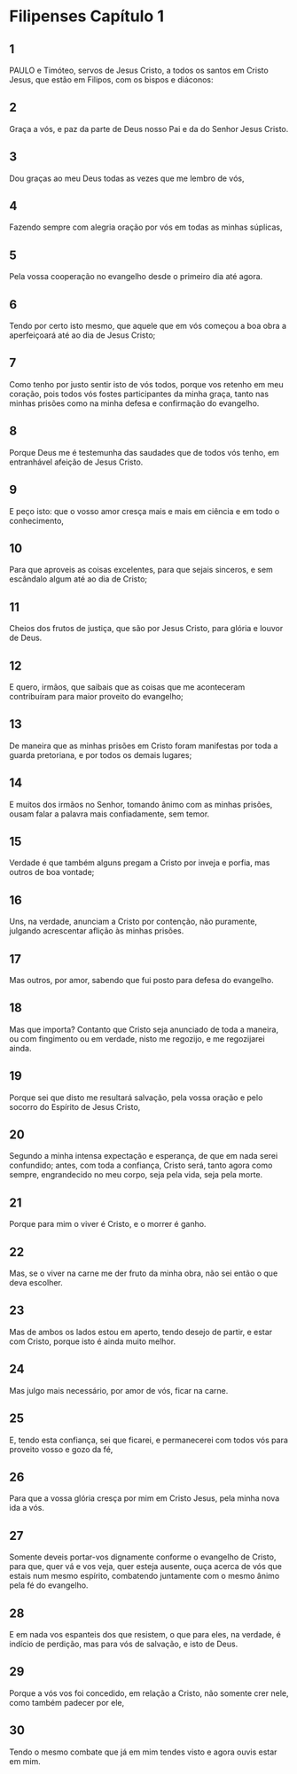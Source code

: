 # Filipenses Capítulo 1

## 1
PAULO e Timóteo, servos de Jesus Cristo, a todos os santos em Cristo Jesus, que estão em Filipos, com os bispos e diáconos:

## 2
Graça a vós, e paz da parte de Deus nosso Pai e da do Senhor Jesus Cristo.

## 3
Dou graças ao meu Deus todas as vezes que me lembro de vós,

## 4
Fazendo sempre com alegria oração por vós em todas as minhas súplicas,

## 5
Pela vossa cooperação no evangelho desde o primeiro dia até agora.

## 6
Tendo por certo isto mesmo, que aquele que em vós começou a boa obra a aperfeiçoará até ao dia de Jesus Cristo;

## 7
Como tenho por justo sentir isto de vós todos, porque vos retenho em meu coração, pois todos vós fostes participantes da minha graça, tanto nas minhas prisões como na minha defesa e confirmação do evangelho.

## 8
Porque Deus me é testemunha das saudades que de todos vós tenho, em entranhável afeição de Jesus Cristo.

## 9
E peço isto: que o vosso amor cresça mais e mais em ciência e em todo o conhecimento,

## 10
Para que aproveis as coisas excelentes, para que sejais sinceros, e sem escândalo algum até ao dia de Cristo;

## 11
Cheios dos frutos de justiça, que são por Jesus Cristo, para glória e louvor de Deus.

## 12
E quero, irmãos, que saibais que as coisas que me aconteceram contribuíram para maior proveito do evangelho;

## 13
De maneira que as minhas prisões em Cristo foram manifestas por toda a guarda pretoriana, e por todos os demais lugares;

## 14
E muitos dos irmãos no Senhor, tomando ânimo com as minhas prisões, ousam falar a palavra mais confiadamente, sem temor.

## 15
Verdade é que também alguns pregam a Cristo por inveja e porfia, mas outros de boa vontade;

## 16
Uns, na verdade, anunciam a Cristo por contenção, não puramente, julgando acrescentar aflição às minhas prisões.

## 17
Mas outros, por amor, sabendo que fui posto para defesa do evangelho.

## 18
Mas que importa? Contanto que Cristo seja anunciado de toda a maneira, ou com fingimento ou em verdade, nisto me regozijo, e me regozijarei ainda.

## 19
Porque sei que disto me resultará salvação, pela vossa oração e pelo socorro do Espírito de Jesus Cristo,

## 20
Segundo a minha intensa expectação e esperança, de que em nada serei confundido; antes, com toda a confiança, Cristo será, tanto agora como sempre, engrandecido no meu corpo, seja pela vida, seja pela morte.

## 21
Porque para mim o viver é Cristo, e o morrer é ganho.

## 22
Mas, se o viver na carne me der fruto da minha obra, não sei então o que deva escolher.

## 23
Mas de ambos os lados estou em aperto, tendo desejo de partir, e estar com Cristo, porque isto é ainda muito melhor.

## 24
Mas julgo mais necessário, por amor de vós, ficar na carne.

## 25
E, tendo esta confiança, sei que ficarei, e permanecerei com todos vós para proveito vosso e gozo da fé,

## 26
Para que a vossa glória cresça por mim em Cristo Jesus, pela minha nova ida a vós.

## 27
Somente deveis portar-vos dignamente conforme o evangelho de Cristo, para que, quer vá e vos veja, quer esteja ausente, ouça acerca de vós que estais num mesmo espírito, combatendo juntamente com o mesmo ânimo pela fé do evangelho.

## 28
E em nada vos espanteis dos que resistem, o que para eles, na verdade, é indício de perdição, mas para vós de salvação, e isto de Deus.

## 29
Porque a vós vos foi concedido, em relação a Cristo, não somente crer nele, como também padecer por ele,

## 30
Tendo o mesmo combate que já em mim tendes visto e agora ouvis estar em mim.

